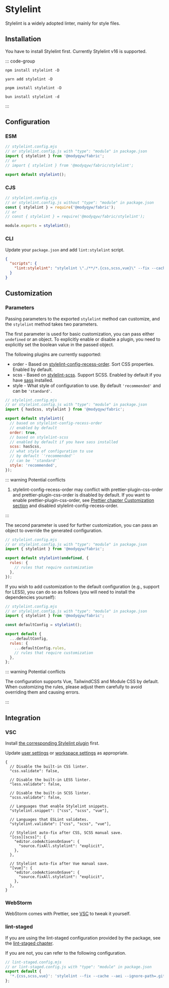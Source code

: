 # Stylelint

Stylelint is a widely adopted linter, mainly for style files.

## Installation

You have to install Stylelint first. Currently Stylelint v16 is supported.

::: code-group

```shell [npm]
npm install stylelint -D
```

```shell [yarn]
yarn add stylelint -D
```

```shell [pnpm]
pnpm install stylelint -D
```

```shell [bun(experimental)]
bun install stylelint -d
```

:::

## Configuration

### ESM

```javascript
// stylelint.config.mjs
// or stylelint.config.js with "type": "module" in package.json
import { stylelint } from '@modyqyw/fabric';
// or
// import { stylelint } from '@modyqyw/fabric/stylelint';

export default stylelint();
```

### CJS

```javascript
// stylelint.config.cjs
// or stylelint.config.js without "type": "module" in package.json
const { stylelint } = require('@modyqyw/fabric');
// or
// const { stylelint } = require('@modyqyw/fabric/stylelint');

module.exports = stylelint();
```

### CLI

Update your `package.json` and add `lint:stylelint` script.

```json
{
  "scripts": {
    "lint:stylelint": "stylelint \"./**/*.{css,scss,vue}\" --fix --cache --aei --ignore-path=.gitignore"
  }
}
```

## Customization

### Parameters

Passing parameters to the exported `stylelint` method can customize, and the `stylelint` method takes two parameters.

The first parameter is used for basic customization, you can pass either `undefined` or an object. To explicitly enable or disable a plugin, you need to explicitly set the boolean value in the passed object.

The following plugins are currently supported:

- order - Based on [stylelint-config-recess-order](https://github.com/stormwarning/stylelint-config-recess-order). Sort CSS properties. Enabled by default.
- scss - Based on [stylelint-scss](https://github.com/stylelint-scss/stylelint-scss). Support SCSS. Enabled by default if you have [sass](https://github.com/sass/dart-sass) installed.
- style - What style of configuration to use. By default `'recommended'` and can be `'standard'`.

```javascript
// stylelint.config.mjs
// or stylelint.config.js with "type": "module" in package.json
import { hasScss, stylelint } from '@modyqyw/fabric';

export default stylelint({
  // based on stylelint-config-recess-order
  // enabled by default
  order: true,
  // based on stylelint-scss
  // enabled by default if you have sass installed
  scss: hasScss,
  // what style of configuration to use
  // by default `'recommended'`
  // can be `'standard'`
  style: 'recommended',
});
```

::: warning Potential conflicts

1. stylelint-config-recess-order may conflict with prettier-plugin-css-order and prettier-plugin-css-order is disabled by default. If you want to enable prettier-plugin-css-order, see [Prettier chapter Customization section](../formatter/prettier.md#Customization) and disabled stylelint-config-recess-order.

:::

The second parameter is used for further customization, you can pass an object to override the generated configuration.

```javascript
// stylelint.config.mjs
// or stylelint.config.js with "type": "module" in package.json
import { stylelint } from '@modyqyw/fabric';

export default stylelint(undefined, {
  rules: {
    // rules that require customization
  },
});
```

If you wish to add customization to the default configuration (e.g., support for LESS), you can do so as follows (you will need to install the dependencies yourself):

```javascript
// stylelint.config.mjs
// or stylelint.config.js with "type": "module" in package.json
import { stylelint } from '@modyqyw/fabric';

const defaultConfig = stylelint();

export default {
  ...defaultConfig,
  rules: {
    ...defaultConfig.rules,
    // rules that require customization
  },
};
```

::: warning Potential conflicts

The configuration supports Vue, TailwindCSS and Module CSS by default. When customizing the rules, please adjust them carefully to avoid overriding them and causing errors.

:::

## Integration

### VSC

Install [the corresponding Stylelint plugin](https://marketplace.visualstudio.com/items?itemName=stylelint.vscode-stylelint) first.

Update [user settings](https://code.visualstudio.com/docs/getstarted/settings#_settingsjson) or [workspace settings](https://code.visualstudio.com/docs/getstarted/settings#_workspace-settings) as appropriate.

```jsonc
{
  // Disable the built-in CSS linter.
  "css.validate": false,

  // Disable the built-in LESS linter.
  "less.validate": false,

  // Disable the built-in SCSS linter.
  "scss.validate": false,

  // Languages that enable Stylelint snippets.
  "stylelint.snippet": ["css", "scss", "vue"],

  // Languages that ESLint validates.
  "stylelint.validate": ["css", "scss", "vue"],

  // Stylelint auto-fix after CSS, SCSS manual save.
  "[css][scss]": {
    "editor.codeActionsOnSave": {
      "source.fixAll.stylelint": "explicit",
    },
  },

  // Stylelint auto-fix after Vue manual save.
  "[vue]": {
    "editor.codeActionsOnSave": {
      "source.fixAll.stylelint": "explicit",
    },
  },
}
```

### WebStorm

WebStorm comes with Prettier, see [VSC](#vsc) to tweak it yourself.

### lint-staged

If you are using the lint-staged configuration provided by the package, see the [lint-staged chapter](../git/lint-staged.md).

If you are not, you can refer to the following configuration.

```javascript
// lint-staged.config.mjs
// or lint-staged.config.js with "type": "module" in package.json
export default {
  '*.{css,scss,vue}': 'stylelint --fix --cache --aei --ignore-path=.gitignore',
};
```
